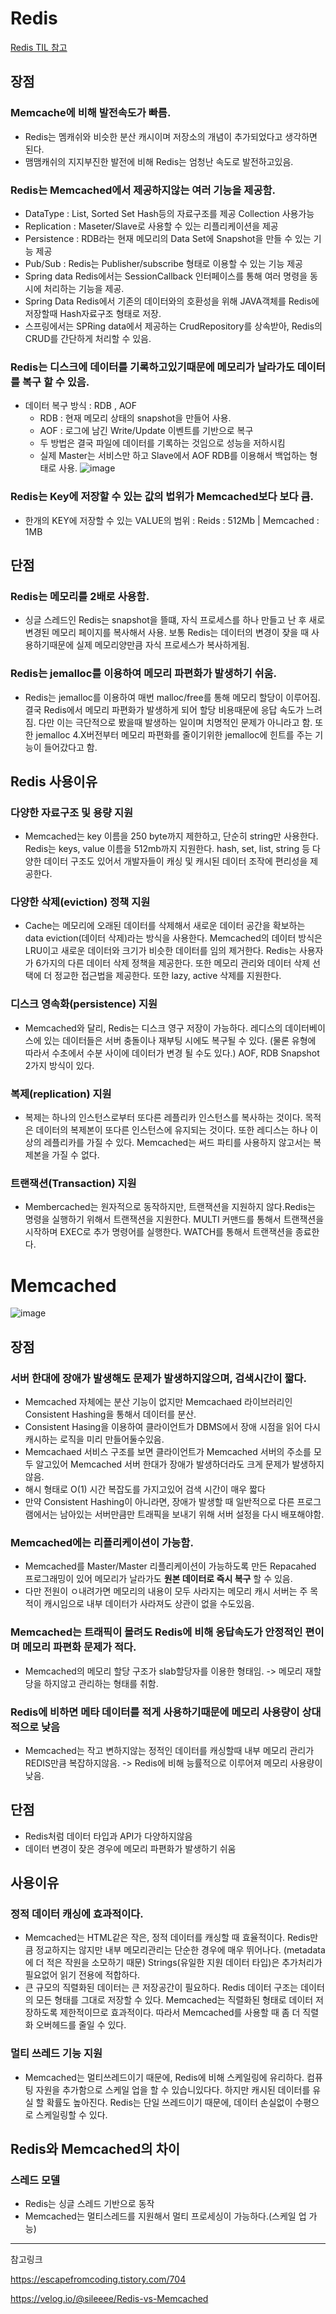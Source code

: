 # Redis
[Redis TIL 참고](https://github.com/leemanbokgoo/TIL/blob/main/%EB%8D%B0%EC%9D%B4%ED%84%B0%EB%B2%A0%EC%9D%B4%EC%8A%A4/%08Redis.md)

## 장점
### Memcache에 비해 발전속도가 빠름.
- Redis는 멤캐쉬와 비슷한 분산 캐시이며 저장소의 개념이 추가되었다고 생각하면 된다.
- 맴맴캐쉬의 지지부진한 발전에 비해 Redis는 엄청난 속도로 발전하고있음.

### Redis는 Memcached에서 제공하지않는 여러 기능을 제공함.
- DataType : List, Sorted Set Hash등의 자료구조를 제공 Collection 사용가능 
- Replication : Maseter/Slave로 사용할 수 있는 리플리케이션을 제공
- Persistence : RDB라는 현재 메모리의 Data Set에 Snapshot을 만들 수 있는 기능 제공
- Pub/Sub : Redis는 Publisher/subscribe 형태로 이용할 수 있는 기능 제공
- Spring data Redis에서는 SessionCallback 인터페이스를 통해 여러 명령을 동시에 처리하는 기능을 제공.
- Spring Data Redis에서 기존의 데이터와의 호환성을 위해 JAVA객체를 Redis에 저장할때 Hash자료구조 형태로 저장.
- 스프링에서는 SPRing data에서 제공하는 CrudRepository를 상속받아, Redis의 CRUD를 간단하게 처리할 수 있음.
### Redis는 디스크에 데이터를 기록하고있기때문에 메모리가 날라가도 데이터를 복구 할 수 있음.
- 데이터 복구 방식 : RDB , AOF
    - RDB : 현재 메모리 상태의 snapshot을 만들어 사용.
    - AOF : 로그에 남긴 Write/Update 이벤트를 기반으로 복구 
    - 두 방법은 결국 파일에 데이터를 기록하는 것임으로 성능을 저하시킴 
    - 실제 Master는 서비스만 하고 Slave에서 AOF RDB를 이용해서 백업하는 형태로 사용.
    ![image](https://github.com/user-attachments/assets/14397a66-d5be-4efa-8faa-328e2d23b54c)
### Redis는 Key에 저장할 수 있는 값의 법위가 Memcached보다 보다 큼.
- 한개의 KEY에 저장할 수 있는 VALUE의 범위 : Reids : 512Mb  |  Memcached : 1MB 

## 단점
### Redis는 메모리를 2배로 사용함.
- 싱글 스레드인 Redis는 snapshot을 뜰떄, 자식 프로세스를 하나 만들고 난 후 새로 변경된 메모리 페이지를 복사해서 사용. 보통 Redis는 데이터의 변경이 잦을 때 사용하기때문에 실제 메모리양만큼 자식 프로세스가 복사하게됨.
### Redis는 jemalloc를 이용하여 메모리 파편화가 발생하기 쉬움.
- Redis는 jemalloc를 이용하여 매번 malloc/free를 통해 메모리 할당이 이루어짐. 결국 Redis에서 메모리 파편화가 발생하게 되어 할당 비용때문에 응답 속도가 느려짐. 다만 이는 극단적으로 봤을때 발생하는 일이며 치명적인 문제가 아니라고 함. 또한 jemalloc 4.X버전부터 메모리 파편화를 줄이기위한 jemalloc에 힌트를 주는 기능이 들어갔다고 함.


## Redis 사용이유
### 다양한 자료구조 및 용량 지원
- Memcached는 key 이름을 250 byte까지 제한하고, 단순히 string만 사용한다. Redis는 keys, value 이름을 512mb까지 지원한다. hash, set, list, string 등 다양한 데이터 구조도 있어서 개발자들이 캐싱 및 캐시된 데이터 조작에 편리성을 제공한다.

### 다양한 삭제(eviction) 정책 지원
- Cache는 메모리에 오래된 데이터를 삭제해서 새로운 데이터 공간을 확보하는 data eviction(데이터 삭제)라는 방식을 사용한다. Memcached의 데이터 방식은 LRU이고 새로운 데이터와 크기가 비슷한 데이터를 임의 제거한다. Redis는 사용자가 6가지의 다른 데이터 삭제 정책을 제공한다. 또한 메모리 관리와 데이터 삭제 선택에 더 정교한 접근법을 제공한다.  또한 lazy, active 삭제를 지원한다.

### 디스크 영속화(persistence) 지원
- Memcached와 달리, Redis는 디스크 영구 저장이 가능하다. 레디스의 데이터베이스에 있는 데이터들은 서버 충돌이나 재부팅 시에도 복구될 수 있다. (물론 유형에 따라서 수초에서 수분 사이에 데이터가 변경 될 수도 있다.) AOF, RDB Snapshot 2가지 방식이 있다.

### 복제(replication) 지원
- 복제는 하나의 인스턴스로부터 또다른 레플리카 인스턴스를 복사하는 것이다. 목적은 데이터의 복제본이 또다른 인스턴스에 유지되는 것이다. 또한 레디스는 하나 이상의 레플리카를 가질 수 있다. Memcached는 써드 파티를 사용하지 않고서는 복제본을 가질 수 없다.

### 트랜잭션(Transaction) 지원
- Membercached는 원자적으로 동작하지만, 트랜잭션을 지원하지 않다.Redis는 명령을 실행하기 위해서 트랜잭션을 지원한다. MULTI 커맨드를 통해서 트랜잭션을 시작하며 EXEC로 추가 명령어를 실행한다. WATCH를 통해서 트랜잭션을 종료한다.


# Memcached

![image](https://github.com/user-attachments/assets/83e76562-8062-4d54-8c02-c7668cecf2ef)


## 장점
### 서버 한대에 장애가 발생해도 문제가 발생하지않으며, 검색시간이 짧다.
- Memcached 자체에는 분산 기능이 없지만 Memcachaed 라이브러리인 Consistent Hashing을 통해서 데이터를 분산.
- Consistent Hasing을 이용하여 클라이언트가 DBMS에서 장애 시점을 읽어 다시 캐시하는 로직을 미리 만들어둘수있음.
- Memcachaed 서비스 구조를 보면 클라이언트가 Memcached 서버의 주소를 모두 알고있어 Memcached 서버 한대가 장애가 발생하더라도 크게 문제가 발생하지않음.
- 해시 형태로 O(1) 시간 복잡도를 가지고있어 검색 시간이 매우 짧다
- 만약 Consistent Hashing이 아니라면, 장애가 발생할 때 일반적으로 다른 프로그램에서는 남아있는 서버만큼만 트래픽을 보내기 위해 서버 설정을 다시 배포해야함.

### Memcached에는 리플리케이션이 가능함.
- Memcached를 Master/Master 리플리케이션이 가능하도록 만든 Repacahed 프로그래밍이 있어 메모리가 날라가도 **원본 데이터로 즉시 복구** 할 수 있음.
- 다만 전원이 ㅇ내려가면 메모리의 내용이 모두 사라지는 메모리 캐시 서버는 주 목적이 캐시임으로 내부 데이터가 사라져도 상관이 없을 수도있음.

### Memcached는 트래픽이 몰려도 Redis에 비해 응답속도가 안정적인 편이며 메모리 파편화 문제가 적다.
- Memcached의 메모리 할당 구조가 slab할당자를 이용한 형태임. -> 메모리 재할당을 하지않고 관리하는 형태를 취함.

### Redis에 비하면 메타 데이터를 적게 사용하기때문에 메모리 사용량이 상대적으로 낮음 
- Memcached는 작고 변하지않는 정적인 데이터를 캐싱할때 내부 메모리 관리가 REDIS만큼 복잡하지않음. -> Redis에 비해 능률적으로 이루어져 메모리 사용량이 낮음.

## 단점
- Redis처럼 데이터 타입과 API가 다양하지않음
- 데이터 변경이 잦은 경우에 메모리 파편화가 발생하기 쉬움

## 사용이유
### 정적 데이터 캐싱에 효과적이다.
- Memcached는 HTML같은 작은, 정적 데이터를 캐싱할 때 효율적이다. Redis만큼 정교하지는 않지만 내부 메모리관리는 단순한 경우에 매우 뛰어나다. (metadata에 더 적은 작원을 소모하기 때문) Strings(유일한 지원 데이터 타입)은 추가처리가 필요없어 읽기 전용에 적합하다.
- 큰 규모의 직렬화된 데이터는 큰 저장공간이 필요하다. Redis 데이터 구조는 데이터의 모든 형태를 그대로 저장할 수 있다. Memcached는 직렬화된 형태로 데이터 저장하도록 제한적이므로 효과적이다. 따라서 Memcached를 사용할 때 좀 더 직렬화 오버헤드를 줄일 수 있다.

### 멀티 쓰레드 기능 지원
- Memcached는 멀티쓰레드이기 때문에, Redis에 비해 스케일링에 유리하다. 컴퓨팅 자원을 추가함으로 스케일 업을 할 수 있습니있다다. 하지만 캐시된 데이터를 유실 할 확률도 높아진다. Redis는 단일 쓰레드이기 때문에, 데이터 손실없이 수평으로 스케일링할 수 있다.

## Redis와 Memcached의 차이

### 스레드 모델
- Redis는 싱글 스레드 기반으로 동작
- Memcached는 멀티스레드를 지원해서 멀티 프로세싱이 가능하다.(스케일 업 가능)


---

참고링크 

https://escapefromcoding.tistory.com/704

https://velog.io/@sileeee/Redis-vs-Memcached